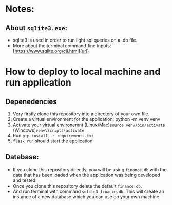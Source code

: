# Notes:

## About `sqlite3.exe`:
- sqlite3 is used in order to run light sql queries on a .db file.
- More about the terminal command-line inputs: [https://www.sqlite.org/cli.html](url) 

# How to deploy to local machine and run application

## Depenedencies
1. Very firstly clone this repository into a directory of your own file.
2. Create a virtual environment for the application: python -m venv venv
3. Activate your virtual environemnt (Linux/Mac)`source venv/bin/activate` (Windows)`venv\Scripts\activate`
3. Run `pip install -r requirements.txt`
4. `flask run` should start the application

## Database:
- If you clone this repository directly, you will be using `finance.db` with the data that has been loaded when the application was being developed and tested.
- Once you clone this repository delete the default `finance.db`.
- And run terminal with command `sqlite3 finance.db`. This will create an instance of a new database which you can use on your own machine.
